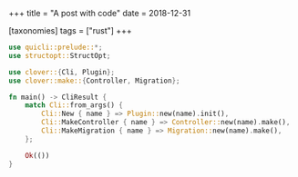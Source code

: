 +++
title = "A post with code"
date = 2018-12-31

[taxonomies]
tags = ["rust"]
+++

```rust
use quicli::prelude::*;
use structopt::StructOpt;

use clover::{Cli, Plugin};
use clover::make::{Controller, Migration};

fn main() -> CliResult {
    match Cli::from_args() {
        Cli::New { name } => Plugin::new(name).init(),
        Cli::MakeController { name } => Controller::new(name).make(),
        Cli::MakeMigration { name } => Migration::new(name).make(),
    };

    Ok(())
}
```

